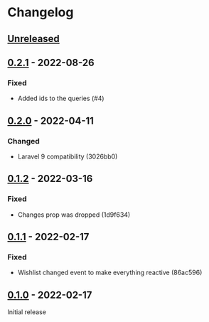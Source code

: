 # Changelog

## [Unreleased](https://github.com/org/repo/compare/0.2.1...master)

## [0.2.1](https://github.com/org/repo/compare/0.2.0...0.2.1) - 2022-08-26

### Fixed

- Added ids to the queries (#4)

## [0.2.0](https://github.com/org/repo/compare/0.1.2...0.2.0) - 2022-04-11

### Changed

- Laravel 9 compatibility (3026bb0)

## [0.1.2](https://github.com/org/repo/compare/0.1.1...0.1.2) - 2022-03-16

### Fixed

- Changes prop was dropped (1d9f634)

## [0.1.1](https://github.com/org/repo/compare/0.1.0...0.1.1) - 2022-02-17

### Fixed

- Wishlist changed event to make everything reactive (86ac596)

## [0.1.0](https://github.com/org/repo/compare/17ac9704ebad591e5592851ef41b17f73c3d6134...0.1.0) - 2022-02-17

Initial release
